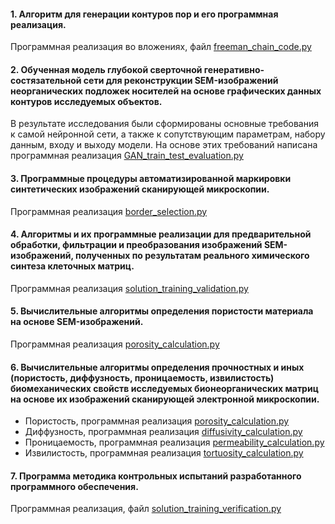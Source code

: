 #### 1. Алгоритм для генерации контуров пор и его программная реализация.  
 Программная реализация во вложениях, файл [freeman_chain_code.py](https://github.com/sfedu-smart-materials-institute/RNF-23-21-00331/blob/main/freeman_chain_code.py)

#### 2. Обученная модель глубокой сверточной генеративно-состязательной сети для реконструкции SEM-изображений неорганических подложек носителей на основе графических данных контуров исследуемых объектов. 
 В результате исследования были сформированы основные требования к самой нейронной сети, а также к сопутствующим параметрам, набору данным, входу и выходу модели. На основе этих требований написана программная реализация  [GAN_train_test_evaluation.py](https://github.com/sfedu-smart-materials-institute/RNF-23-21-00331/blob/main/GAN_train_test_evaluation.py)

#### 3. Программные процедуры автоматизированной маркировки синтетических изображений сканирующей микроскопии.  
Программная реализация [border_selection.py](https://github.com/sfedu-smart-materials-institute/RNF-23-21-00331/blob/main/border_selection.py)

#### 4. Алгоритмы и их программные реализации для предварительной обработки, фильтрации и преобразования изображений SEM-изображений, полученных по результатам реального химического синтеза клеточных матриц. 
 Программная реализация [solution_training_validation.py](https://github.com/sfedu-smart-materials-institute/RNF-23-21-00331/blob/main/solution_training_validation.py)

#### 5. Вычислительные алгоритмы определения пористости материала на основе SEM-изображений.  
Программная реализация [porosity_calculation.py](https://github.com/sfedu-smart-materials-institute/RNF-23-21-00331/blob/main/porosity_calculation.py) 

#### 6. Вычислительные алгоритмы определения прочностных и иных (пористость, диффузность, проницаемость, извилистость) биомеханических свойств исследуемых бионеорганических матриц на основе их изображений сканирующей электронной микроскопии.  
- Пористость, программная реализация [porosity_calculation.py](https://github.com/sfedu-smart-materials-institute/RNF-23-21-00331/blob/main/porosity_calculation.py) 
- Диффузность, программная реализация [diffusivity_calculation.py](https://github.com/sfedu-smart-materials-institute/RNF-23-21-00331/blob/main/diffusivity_calculation.py) 
- Проницаемость, программная реализация [permeability_calculation.py](https://github.com/sfedu-smart-materials-institute/RNF-23-21-00331/blob/main/permeability_calculation.py) 
- Извилистость, программная реализация [tortuosity_calculation.py](https://github.com/sfedu-smart-materials-institute/RNF-23-21-00331/blob/main/tortuosity_calculation.py)

#### 7. Программа методика контрольных испытаний разработанного программного обеспечения. 
Программная реализация, файл [solution_training_verification.py](https://github.com/sfedu-smart-materials-institute/RNF-23-21-00331/blob/main/solution_training_verification.py) 